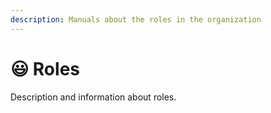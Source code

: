 ```yaml
---
description: Manuals about the roles in the organization
---
```


# 😃 Roles

Description and information about roles.
